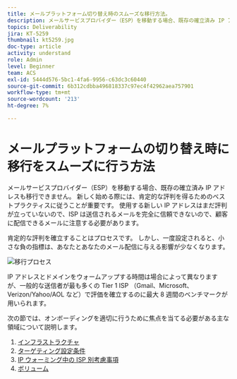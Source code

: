 ```yaml
---
title: メールプラットフォーム切り替え時のスムーズな移行方法。
description: メールサービスプロバイダー（ESP）を移動する場合、既存の確立済み IP アドレスも移行できません。 新しく始める際には、肯定的な評判を得るためのベストプラクティスに従うことが重要です。
topics: Deliverability
jira: KT-5259
thumbnail: kt5259.jpg
doc-type: article
activity: understand
role: Admin
level: Beginner
team: ACS
exl-id: 5444d576-5bc1-4fa6-9956-c63dc3c60440
source-git-commit: 6b312cdbba496818337c97ec4f42962aea757901
workflow-type: tm+mt
source-wordcount: '213'
ht-degree: 7%

---
```


# メールプラットフォームの切り替え時に移行をスムーズに行う方法

メールサービスプロバイダー（ESP）を移動する場合、既存の確立済み IP アドレスも移行できません。 新しく始める際には、肯定的な評判を得るためのベストプラクティスに従うことが重要です。 使用する新しい IP アドレスはまだ評判が立っていないので、ISP は送信されるメールを完全に信頼できないので、顧客に配信できるメールに注意する必要があります。

肯定的な評判を確立することはプロセスです。 しかし、一度設定されると、小さな負の指標は、あなたとあなたのメール配信に与える影響が少なくなります。

![ 移行プロセス ](../assets/transition-process.png)

IP アドレスとドメインをウォームアップする時間は場合によって異なりますが、一般的な送信者が最も多くの Tier 1 ISP （Gmail、Microsoft、Verizon/Yahoo/AOL など）で評価を確立するのに最大 8 週間のベンチマークが用いられます。

次の節では、オンボーディングを適切に行うために焦点を当てる必要がある主な領域について説明します。

1. [インフラストラクチャ](/help/transition-process/infrastructure.md)
2. [ターゲティング設定条件](/help/transition-process/targeting-criteria.md)
3. [IP ウォーミング中の ISP 別考慮事項](/help/transition-process/isp-specific-considerations-during-ip-warming.md)
4. [ボリューム](/help/transition-process/volume.md)
